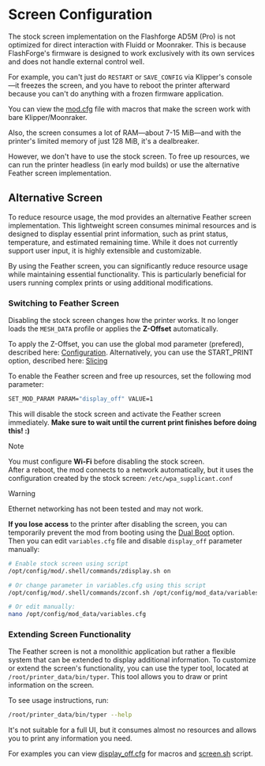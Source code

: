 # Screen Configuration

The stock screen implementation on the Flashforge AD5M (Pro) is not optimized for direct interaction with Fluidd or Moonraker. 
This is because FlashForge's firmware is designed to work exclusively with its own services and does not handle external control well.

For example, you can't just do `RESTART` or `SAVE_CONFIG` via Klipper's console—it freezes the screen, and you have to reboot the printer afterward because you can't do anything with a frozen firmware application.

You can view the [mod.cfg](/mod.cfg) file with macros that make the screen work with bare Klipper/Moonraker.

Also, the screen consumes a lot of RAM—about 7-15 MiB—and with the printer's limited memory of just 128 MiB, it's a dealbreaker.

However, we don't have to use the stock screen. To free up resources, we can run the printer headless (in early mod builds) or use the alternative Feather screen implementation.

## Alternative Screen

To reduce resource usage, the mod provides an alternative Feather screen implementation.
This lightweight screen consumes minimal resources and is designed to display essential print information, such as print status, temperature, and estimated remaining time.
While it does not currently support user input, it is highly extensible and customizable.

By using the Feather screen, you can significantly reduce resource usage while maintaining essential functionality.
This is particularly beneficial for users running complex prints or using additional modifications.

### Switching to Feather Screen

Disabling the stock screen changes how the printer works.
It no longer loads the `MESH_DATA` profile or applies the **Z-Offset** automatically.

To apply the Z-Offset, you can use the global mod parameter (prefered), described here: [Configuration](/docs/CONFIGURATION.md).
Alternatively, you can use the START_PRINT option, described here: [Slicing](/docs/SLICING.md)

To enable the Feather screen and free up resources, set the following mod parameter:

```bash
SET_MOD_PARAM PARAM="display_off" VALUE=1
```

This will disable the stock screen and activate the Feather screen immediately. **Make sure to wait until the current print finishes before doing this! :)**


> [!NOTE]
> You must configure **Wi-Fi** before disabling the stock screen.  
> After a reboot, the mod connects to a network automatically, but it uses the configuration created by the stock screen: `/etc/wpa_supplicant.conf`

> [!WARNING]
> Ethernet networking has not been tested and may not work.

**If you lose access** to the printer after disabling the screen, you can temporarily prevent the mod from booting using the [Dual Boot](/docs/DUAL_BOOT.md) option.  
Then you can edit `variables.cfg` file and disable `display_off` parameter manually:

```bash
# Enable stock screen using script
/opt/config/mod/.shell/commands/zdisplay.sh on

# Or change parameter in variables.cfg using this script
/opt/config/mod/.shell/commands/zconf.sh /opt/config/mod_data/variables.cfg --set "display_off=0"

# Or edit manually:
nano /opt/config/mod_data/variables.cfg
```


### Extending Screen Functionality

The Feather screen is not a monolithic application but rather a flexible system that can be extended to display additional information.
To customize or extend the screen's functionality, you can use the typer tool, located at `/root/printer_data/bin/typer`.
This tool allows you to draw or print information on the screen.

To see usage instructions, run:
```bash
/root/printer_data/bin/typer --help
```

It's not suitable for a full UI, but it consumes almost no resources and allows you to print any information you need.


For examples you can view [display_off.cfg](/display_off.cfg) for macros and [screen.sh](/.shell/screen.sh) script.
